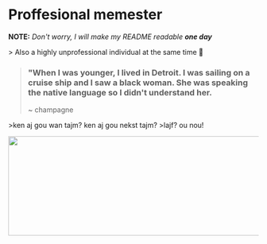 # Proffesional memester

**NOTE:** *Don't worry, I will make my README readable **one day***

\> Also a highly unprofessional individual at the same time 🤡

> ### "When I was younger, I lived in Detroit. I was sailing on a cruise ship and I saw a black woman. She was speaking the native language so I didn't understand her.
> ~ champagne

\>ken aj gou wan tajm? ken aj gou nekst tajm?
\>lajf? ou nou!

<img src="https://external-content.duckduckgo.com/iu/?u=https%3A%2F%2Fi.ytimg.com%2Fvi%2F_cZvtGHhOYM%2Fmaxresdefault.jpg&f=1&nofb=1&ipt=3b545f31e38bebbbc7e1467979831a9773809f488aa8a5bef7ca929ae6fe8690&ipo=images)https://external-content.duckduckgo.com/iu/?u=https%3A%2F%2Fi.ytimg.com%2Fvi%2F_cZvtGHhOYM%2Fmaxresdefault.jpg&f=1&nofb=1&ipt=3b545f31e38bebbbc7e1467979831a9773809f488aa8a5bef7ca929ae6fe8690&ipo=images" width="1000" height="200">
